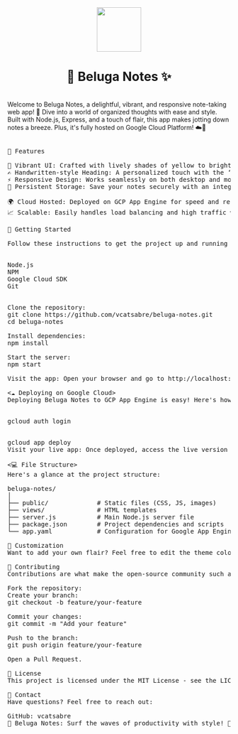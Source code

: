<div id="header" align="center">
  <img src="https://media.giphy.com/media/1oKJ5iky49WmrC1CB7/giphy.gif" width="100"/>
</div
  
<center><h1 align="center">🐋 Beluga Notes ✨</h1></center>
<br>
Welcome to Beluga Notes, a delightful, vibrant, and responsive note-taking web app! 📝 Dive into a world of organized thoughts with ease and style. Built with Node.js, Express, and a touch of flair, this app makes jotting down notes a breeze. Plus, it's fully hosted on Google Cloud Platform! ☁️🚀<br><br>

<pre>
🌟 Features
  
🎨 Vibrant UI: Crafted with lively shades of yellow to brighten your note-taking experience.
✍️ Handwritten-style Heading: A personalized touch with the ‘Beluga Notes’ title in a handwritten font.
⚡ Responsive Design: Works seamlessly on both desktop and mobile devices.
💾 Persistent Storage: Save your notes securely with an integrated backend and database.<br>
🌍 Cloud Hosted: Deployed on GCP App Engine for speed and reliability.
📈 Scalable: Easily handles load balancing and high traffic with Google Cloud's robust infrastructure.

🚀 Getting Started

Follow these instructions to get the project up and running on your local machine.
  
<Prerequisites> 
Node.js
NPM
Google Cloud SDK
Git

<Installation>
Clone the repository:
git clone https://github.com/vcatsabre/beluga-notes.git
cd beluga-notes

Install dependencies:
npm install
  
Start the server:
npm start

Visit the app: Open your browser and go to http://localhost:8080 to start taking notes!

<☁️ Deploying on Google Cloud>
Deploying Beluga Notes to GCP App Engine is easy! Here's how:

<Install Google Cloud SDK and authenticate:>
gcloud auth login
 
<Deploy to App Engine:>
gcloud app deploy
Visit your live app: Once deployed, access the live version via the provided URL (typically https://[YOUR_PROJECT_ID].appspot.com).

<💻 File Structure>
Here's a glance at the project structure:

beluga-notes/
│
├── public/             # Static files (CSS, JS, images)
├── views/              # HTML templates
├── server.js           # Main Node.js server file
├── package.json        # Project dependencies and scripts
└── app.yaml            # Configuration for Google App Engine
  
🎨 Customization
Want to add your own flair? Feel free to edit the theme colors, fonts, or features. Head over to the public/ folder and start experimenting with the styles. Don’t forget to customize your backend logic in server.js!

🤝 Contributing
Contributions are what make the open-source community such a great place! If you have any ideas, improvements, or bug fixes, please submit a pull request. Contributions, issues, and feature requests are always welcome!
 
Fork the repository: 
Create your branch:
git checkout -b feature/your-feature
    
Commit your changes:
git commit -m "Add your feature"
    
Push to the branch:
git push origin feature/your-feature

Open a Pull Request.
  
📄 License
This project is licensed under the MIT License - see the LICENSE file for details.

💬 Contact
Have questions? Feel free to reach out:

GitHub: vcatsabre
🌊 Beluga Notes: Surf the waves of productivity with style! 🌟
</pre>

